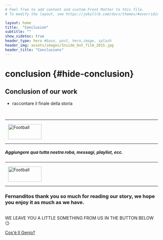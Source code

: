 ```yaml
---
# Feel free to add content and custom Front Matter to this file.
# To modify the layout, see https://jekyllrb.com/docs/themes/#overriding-theme-defaults

layout: home
title:  "Conclusion"
subtitle: ""
show_sidetoc: true
header_type: hero #base, post, hero,image, splash
header_img: assets/images/Inside_Out_film_2015.jpg
header_title: "Conclusions"
---
```

# conclusion {#hide-conclusion}

## Conclusion of our work
 - raccontare il finale della storia
<br>

<div class="d-flex align-items-center my-4">
  <hr class="flex-grow-1">
  <img src="{{ '/assets/images/separator.png' | relative_url }}" alt="Football" style="width: 110px; height: 50px; margin: 0 10px;">
  <hr class="flex-grow-1">
</div>


##### Aggiungere qua tutta nostra roba, messagi, playlist, ecc.

<div class="d-flex align-items-center my-4">
  <hr class="flex-grow-1">
  <img src="{{ '/assets/images/separator.png' | relative_url }}" alt="Football" style="width: 110px; height: 50px; margin: 0 10px;">
  <hr class="flex-grow-1">
</div>


### Fernanditos thank you so much for reading our story, we hope you enjoy it as much as we have.


<br> WE LEAVE YOU A LITTLE SOMETHING FROM US IN THE BUTTON BELOW 😏

<div class="container mt-3">
    <div class="row justify-content-center">
        <div class="col-auto">
            <a href="https://www.youtube.com/watch?v=Sp8wpps5F5E&t=0s" 
               class="btn btn-primary" 
               target="_blank" 
               rel="noopener noreferrer">
               Cos'è Il Genio?
            </a>
        </div>
    </div>
</div>